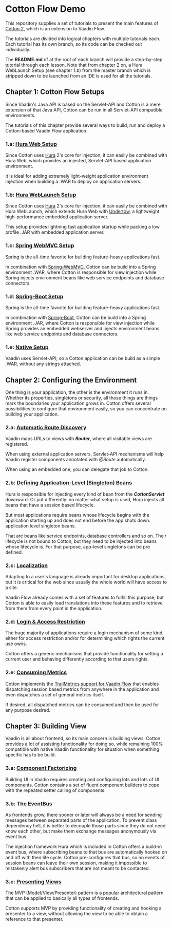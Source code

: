 # Cotton Flow Demo

This repository supplies a set of tutorials to present the main features of [Cotton 2](https://github.com/MantledIllusion/cotton-flow), which is an extension to Vaadin Flow.

The tutorials are divided into logical chapters with multiple tutorials each. Each tutorial has its own branch, so its code can be checked out individually.

The **README.md** of at the root of each branch will provide a step-by-step tutorial through each lesson. Note that from chapter 2 on, a Hura WebLaunch Setup (see chapter 1.b) from the master branch which is stripped down to be launched from an IDE is used for all the tutorials.

## Chapter 1: Cotton Flow Setups

Since Vaadin's Java API is based on the Servlet-API and Cotton is a mere extension of that Java API, Cotton can be run in all Servlet-API compatible environments.

The tutorials of this chapter provide several ways to build, run and deploy a Cotton-based Vaadin Flow application.

### 1.a: [Hura Web Setup](https://github.com/MantledIllusion/cotton-flow-demo/tree/01/a/hura_web_setup)

Since Cotton uses [Hura](https://github.com/MantledIllusion/hura) 2's core for injection, it can easily be combined with Hura Web, which provides an injected, Servlet-API based application environment.

It is ideal for adding extremely light-weight application environment injection when building a .WAR to deploy on application servers.

### 1.b: [Hura WebLaunch Setup](https://github.com/MantledIllusion/cotton-flow-demo/tree/01/b/hura_weblaunch_setup)

Since Cotton uses [Hura](https://github.com/MantledIllusion/hura) 2's core for injection, it can easily be combined with Hura WebLaunch, which extends Hura Web with [Undertow](https://github.com/undertow-io/undertow), a lightweight high-performance embedded application server.

This setup provides lightning fast application startup while packing a low profile .JAR with embedded application server.

### 1.c: [Spring WebMVC Setup](https://github.com/MantledIllusion/cotton-flow-demo/tree/01/c/spring_webmvc_setup)

Spring is the all-time favorite for building feature-heavy applications fast.

In combination with [Spring-WebMVC](https://github.com/spring-projects/spring-framework), Cotton can be build into a Spring environment .WAR, where Cotton is responsible for view injection while Spring injects environment beans like web service endpoints and database connectors.

### 1.d: [Spring-Boot Setup](https://github.com/MantledIllusion/cotton-flow-demo/tree/01/d/spring_boot_setup)

Spring is the all-time favorite for building feature-heavy applications fast.

In combination with [Spring-Boot](https://github.com/spring-projects/spring-boot), Cotton can be build into a Spring environment .JAR, where Cotton is responsible for view injection while Spring provides an embedded webserver and injects environment beans like web service endpoints and database connectors.

### 1.e: [Native Setup](https://github.com/MantledIllusion/cotton-flow-demo/tree/01/e/native_setup)

Vaadin uses Servlet-API; so a Cotton application can be build as a simple .WAR, without any strings attached.

## Chapter 2: Configuring the Environment

One thing is your application, the other is the environment it runs in. Whether its properties, singletons or security, all those things are things mark the boundaries your application grows in. Cotton offers several possibilities to configure that environment easily, so you can concentrate on building your application.

### 2.a: [Automatic Route Discovery](https://github.com/MantledIllusion/cotton-flow-demo/tree/02/a/automatic_route_discovery)

Vaadin maps URLs to views with **_Router_**, where all visitable views are registered. 

When using external application servers, Servlet-API mechanisms will help Vaadin register components annotated with _@Route_ automatically.

When using an embedded one, you can delegate that job to Cotton.

### 2.b: [Defining Application-Level (Singleton) Beans](https://github.com/MantledIllusion/cotton-flow-demo/tree/02/b/define_app_level_beans)

Hura is responsible for injecting every kind of bean from the **_CottonServlet_** downward. Or put differently: no matter what setup is used, Hura injects all beans that have a session based lifecycle.

But most applications require beans whose lifecycle begins with the application starting up and does not end before the app shuts down: application level singleton beans.

That are beans like service endpoints, database controllers and so on. Their lifecycle is not bound to Cotton, but they need to be injected into beans whose lifecycle is. For that purpose, app-level singletons can be pre defined.

### 2.c: [Localization](https://github.com/MantledIllusion/cotton-flow-demo/tree/02/c/localization)

Adapting to a user's language is already important for desktop applications, but it is critical for the web since usually the whole world will have access to a site.

Vaadin Flow already comes with a set of features to fulfill this purpose, but Cotton is able to easily load translations into these features and to retrieve from them from every point in the application.

### 2.d: [Login & Access Restriction](https://github.com/MantledIllusion/cotton-flow-demo/tree/02/d/login_and_access_restriction)

The huge majority of applications require a login mechanism of some kind, either for access restriction and/or for determining which rights the current use owns.

Cotton offers a generic mechanisms that provide functionality for setting a current user and behaving differently according to that users rights.

### 2.e: [Consuming Metrics](https://github.com/MantledIllusion/cotton-flow-demo/tree/02/e/consuming_metrics)

Cotton implements the [TrailMetrics support for Vaadin Flow](https://github.com/MantledIllusion/trail-metrics/tree/master/trail-metrics-support-vaadin-flow) that enables dispatching session based metrics from anywhere in the application and even dispatches a set of general metrics itself.

If desired, all dispatched metrics can be consumed and then be used for any purpose desired.

## Chapter 3: Building View

Vaadin is all about frontend, so its main concern is building views. Cotton provides a lot of assisting functionality for doing so, while remaining 100% compatible with native Vaadin functionality for situation when something specific has to be build.

### 3.a: [Component Factorizing](https://github.com/MantledIllusion/cotton-flow-demo/tree/03/a/component_factorizing)

Building UI in Vaadin requires creating and configuring lots and lots of UI components. Cotton contains a set of fluent component builders to cope with the repeated setter calling of components.

### 3.b: [The EventBus](https://github.com/MantledIllusion/cotton-flow-demo/tree/03/b/the_eventbus)

As frontends grow, there sooner or later will always be a need for sending messages between separated parts of the application. To prevent class dependency hell, it is better to decouple those parts since they do not need know each other, but make them exchange messages anonymously via event bus.

The injection framework Hura which is included in Cotton offers a build-in event bus, where subscribing beans to that bus are automatically hooked on and off with their life cycle. Cotton pre-configures that bus, so no events of session beans can leave their own session, making it impossible to mistakenly alert bus subscribers that are not meant to be contacted.

### 3.c: [Presenting Views](https://github.com/MantledIllusion/cotton-flow-demo/tree/03/c/presenting_views)

The MVP (Model/View/Presenter) pattern is a popular architectural pattern that can be applied to basically all types of frontends.

Cotton supports MVP by providing functionality of creating and hooking a presenter to a view, without allowing the view to be able to obtain a reference to that presenter.